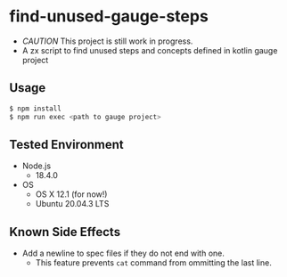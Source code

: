 # find-unused-gauge-steps

* *CAUTION* This project is still work in progress.
* A zx script to find unused steps and concepts defined in kotlin gauge project

## Usage

```sh
$ npm install
$ npm run exec <path to gauge project>
```

## Tested Environment
* Node.js
  * 18.4.0
* OS
  * OS X 12.1 (for now!)
  * Ubuntu 20.04.3 LTS

## Known Side Effects
* Add a newline to spec files if they do not end with one.
  * This feature prevents `cat` command from ommitting the last line.
